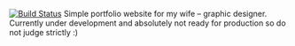 [![Build Status](https://travis-ci.org/joisadler/henya.svg?branch=master)](https://travis-ci.org/joisadler/henya)
Simple portfolio website for my wife – graphic designer. Currently under development and absolutely not ready for production so do not judge strictly :)

